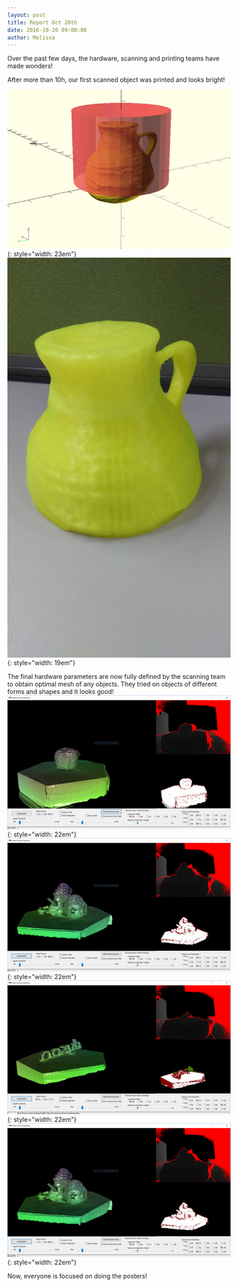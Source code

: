 ```yaml
---
layout: post
title: Report Oct 20th
date: 2016-10-20 09:00:00
author: Melissa
---
```


Over the past few days, the hardware, scanning and printing teams have
made wonders!

After more than 10h, our first scanned object was printed and looks
bright!

![image](/img/blog/20th/media/image09.png){: style="width: 23em"}![image](/img/blog/20th/media/image04.jpg){: style="width: 19em"}

The final hardware parameters are now fully defined by the scanning team
to obtain optimal mesh of any objects. They tried on objects of
different forms and shapes and it looks
good!![](/img/blog/20th/media/image10.png){: style="width: 22em"}![](/img/blog/20th/media/image08.png){: style="width: 22em"}![](/img/blog/20th/media/image11.png){: style="width: 22em"}![](/img/blog/20th/media/image07.png){: style="width: 22em"}

Now, everyone is focused on doing the posters!
